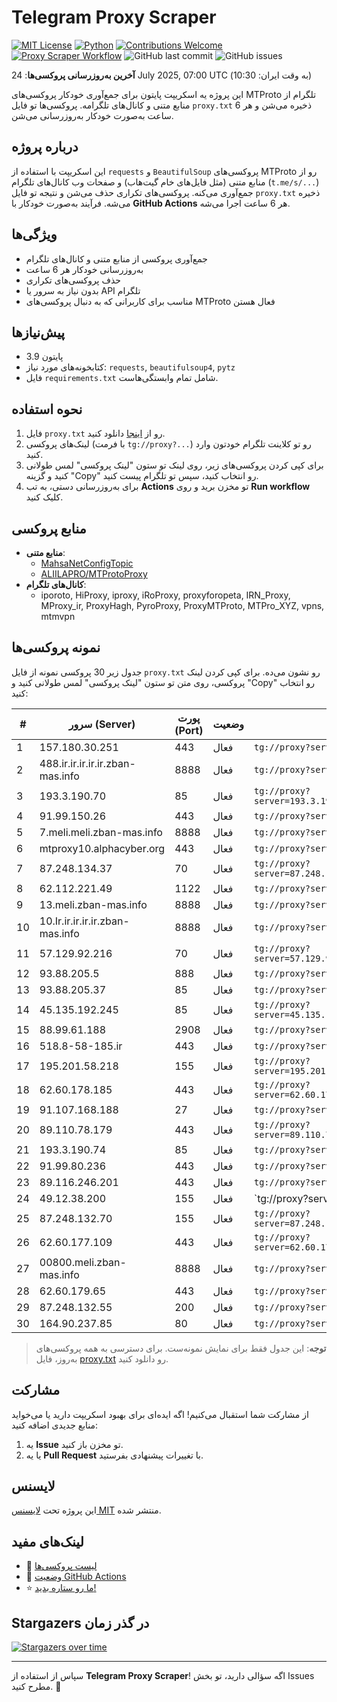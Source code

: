 # Telegram Proxy Scraper

[![MIT License](https://img.shields.io/badge/license-MIT-blue.svg)](https://opensource.org/licenses/MIT)
[![Python](https://img.shields.io/badge/python-3.9-blue)](https://www.python.org/downloads/)
[![Contributions Welcome](https://img.shields.io/badge/contributions-welcome-brightgreen.svg?style=flat)](https://github.com/tinde29/telegram-proxy-scraper/issues)
[![Proxy Scraper Workflow](https://github.com/tinde29/telegram-proxy-scraper/actions/workflows/scraper.yml/badge.svg)](https://github.com/tinde29/telegram-proxy-scraper/actions/workflows/scraper.yml)
![GitHub last commit](https://img.shields.io/github/last-commit/tinde29/telegram-proxy-scraper)
![GitHub issues](https://img.shields.io/github/issues/tinde29/telegram-proxy-scraper)

**آخرین به‌روزرسانی پروکسی‌ها**: 24 July 2025, 07:00 UTC (به وقت ایران: 10:30)

این پروژه یه اسکریپت پایتون برای جمع‌آوری خودکار پروکسی‌های MTProto تلگرام از منابع متنی و کانال‌های تلگرامه. پروکسی‌ها تو فایل `proxy.txt` ذخیره می‌شن و هر 6 ساعت به‌صورت خودکار به‌روزرسانی می‌شن.

## درباره پروژه

این اسکریپت با استفاده از `requests` و `BeautifulSoup` پروکسی‌های MTProto رو از منابع متنی (مثل فایل‌های خام گیت‌هاب) و صفحات وب کانال‌های تلگرام (`t.me/s/...`) جمع‌آوری می‌کنه. پروکسی‌های تکراری حذف می‌شن و نتیجه تو فایل `proxy.txt` ذخیره می‌شه. فرآیند به‌صورت خودکار با **GitHub Actions** هر 6 ساعت اجرا می‌شه.

## ویژگی‌ها
- جمع‌آوری پروکسی از منابع متنی و کانال‌های تلگرام
- به‌روزرسانی خودکار هر 6 ساعت
- حذف پروکسی‌های تکراری
- بدون نیاز به سرور یا API تلگرام
- مناسب برای کاربرانی که به دنبال پروکسی‌های MTProto فعال هستن

## پیش‌نیازها
- پایتون 3.9
- کتابخونه‌های مورد نیاز: `requests`, `beautifulsoup4`, `pytz`
- فایل `requirements.txt` شامل تمام وابستگی‌هاست.

## نحوه استفاده
1. فایل `proxy.txt` رو از [اینجا](proxy.txt) دانلود کنید.
2. لینک‌های پروکسی (با فرمت `tg://proxy?...`) رو تو کلاینت تلگرام خودتون وارد کنید.
3. برای کپی کردن پروکسی‌های زیر، روی لینک تو ستون "لینک پروکسی" لمس طولانی کنید و گزینه "Copy" رو انتخاب کنید، سپس تو تلگرام پیست کنید.
4. برای به‌روزرسانی دستی، به تب **Actions** تو مخزن برید و روی **Run workflow** کلیک کنید.

## منابع پروکسی
- **منابع متنی**:
  - [MahsaNetConfigTopic](https://raw.githubusercontent.com/MahsaNetConfigTopic/proxy/main/proxies.txt)
  - [ALIILAPRO/MTProtoProxy](https://raw.githubusercontent.com/ALIILAPRO/MTProtoProxy/main/proxy-list.txt)
- **کانال‌های تلگرام**:
  - iporoto, HiProxy, iproxy, iRoProxy, proxyforopeta, IRN_Proxy, MProxy_ir, ProxyHagh, PyroProxy, ProxyMTProto, MTPro_XYZ, vpns, mtmvpn

## نمونه پروکسی‌ها
جدول زیر 30 پروکسی نمونه از فایل `proxy.txt` رو نشون می‌ده. برای کپی کردن لینک پروکسی، روی متن تو ستون "لینک پروکسی" لمس طولانی کنید و "Copy" رو انتخاب کنید:

| #  | سرور (Server)       | پورت (Port) | وضعیت     | لینک پروکسی                     |
|----|---------------------|-------------|-----------|---------------------------------|
| 1 | 157.180.30.251 | 443 | فعال | `tg://proxy?server=157.180.30.251&port=443&secret=iORid5lJ237IiBMGYMQMdw==` |
| 2 | 488.ir.ir.ir.ir.ir.zban-mas.info | 8888 | فعال | `tg://proxy?server=488.ir.ir.ir.ir.ir.zban-mas.info&port=8888&secret=7gAA8A8Pd1VV__9QBuLmltZWRpYS5zdGVhbXBvd2VyZWQuY29t` |
| 3 | 193.3.190.70 | 85 | فعال | `tg://proxy?server=193.3.190.70&port=85&secret=ee0000f00f0f775555fffffff5006e2e696d656469612e737465616d706f77657265642e636f6d` |
| 4 | 91.99.150.26 | 443 | فعال | `tg://proxy?server=91.99.150.26&port=443&secret=7gAA8A8Pd1VV____9QBuLmltZWRpYS5zdGVhbXBvd2VyZWQuY29t)**` |
| 5 | 7.meli.meli.zban-mas.info | 8888 | فعال | `tg://proxy?server=7.meli.meli.zban-mas.info&port=8888&secret=7gAA8A8Pd1VV____9QBuLmltZWRpYS5zdGVhbXBvd2VyZWQuY29t)__` |
| 6 | mtproxy10.alphacyber.org | 443 | فعال | `tg://proxy?server=mtproxy10.alphacyber.org&port=443&secret=dde5ceff7c8a4a80fcad3dae7d23f3ac65` |
| 7 | 87.248.134.37 | 70 | فعال | `tg://proxy?server=87.248.134.37&port=70&secret=eed77db43ee3721f0fcb40a4ff63b5cd276D656469612E737465616D706F77657265642E636F6D` |
| 8 | 62.112.221.49 | 1122 | فعال | `tg://proxy?server=62.112.221.49&port=1122&secret=d3dc6819743ceae6a8871ce5cb04ca33` |
| 9 | 13.meli.zban-mas.info | 8888 | فعال | `tg://proxy?server=13.meli.zban-mas.info&port=8888&secret=7gAA8A8Pd1VV____9QBuLmltZWRpYS5zdGVhbXBvd2VyZWQuY29t)__` |
| 10 | 10.Ir.ir.ir.ir.ir.zban-mas.info | 8888 | فعال | `tg://proxy?server=10.Ir.ir.ir.ir.ir.zban-mas.info&port=8888&secret=7gAA8A8Pd1VV____9QBuLmltZWRpYS5zdGVhbXBvd2VyZWQuY29t` |
| 11 | 57.129.92.216 | 70 | فعال | `tg://proxy?server=57.129.92.216&port=70&secret=eeb7faf1ae6383bae0bdc3c4289759ce426d656469612e737465616d706f77657265642e636f6d` |
| 12 | 93.88.205.5 | 888 | فعال | `tg://proxy?server=93.88.205.5&port=888&secret=eeNEgYdJvXrFGRMCIMJdCQ` |
| 13 | 93.88.205.37 | 85 | فعال | `tg://proxy?server=93.88.205.37&port=85&secret=7gAA8A8Pd1VV____9QBuLmltZWRpYS5zdGVhbXBvd2VyZWQuY29t` |
| 14 | 45.135.192.245 | 85 | فعال | `tg://proxy?server=45.135.192.245&port=85&secret=ee0000f00f0f775555fffffff5006e2e69646F776E6C6F61642E77696E646F77737570646174652E636F6D` |
| 15 | 88.99.61.188 | 2908 | فعال | `tg://proxy?server=88.99.61.188&port=2908&secret=DDBighLLvXrFGRMCBVJdFQRueWVrdGFuZXQuY29t` |
| 16 | 518.8-58-185.ir | 443 | فعال | `tg://proxy?server=518.8-58-185.ir&port=443&secret=1320PuNyHw_LQKT_Y7XNJw==` |
| 17 | 195.201.58.218 | 155 | فعال | `tg://proxy?server=195.201.58.218&port=155&secret=ee0000f00f0f775555fffffff5006e2e696d656469612e737465616d706f77657265642e636f6d` |
| 18 | 62.60.178.185 | 443 | فعال | `tg://proxy?server=62.60.178.185&port=443&secret=7hYDAQIAAQAH8AMDhuJMOt1tZWRpYS5zdGVhbXBvd2VyZWQuY29tbWVkaWEuc3RlYW1wb3dlcmVkLmNvbQ` |
| 19 | 91.107.168.188 | 27 | فعال | `tg://proxy?server=91.107.168.188&port=27&secret=1320PuNyHw_LQKT_Y7XNJw==` |
| 20 | 89.110.78.179 | 443 | فعال | `tg://proxy?server=89.110.78.179&port=443&secret=ee07df7df7df7dfffffdfffffffffffc07646f776e6c6f61642e77696e646f77737570646174652e636f6d` |
| 21 | 193.3.190.74 | 85 | فعال | `tg://proxy?server=193.3.190.74&port=85&secret=ee0c30628212cbbd7ac519130205525d1569612e737465616d706f77657265642e636f6d` |
| 22 | 91.99.80.236 | 443 | فعال | `tg://proxy?server=91.99.80.236&port=443&secret=7gAA8A8Pd1VV____9QBuLmltZWRpYS5zdGVhbXBvd2VyZWQuY29t` |
| 23 | 89.116.246.201 | 443 | فعال | `tg://proxy?server=89.116.246.201&port=443&secret=146231426d22b827d0f764cbe6f61956` |
| 24 | 49.12.38.200 | 155 | فعال | `tg://proxy?server=49.12.38.200&port=155&secret=dd1603010200010001fc030386e24c3add|[پروکسی](tg://proxy?server=62.60.178.253` |
| 25 | 87.248.132.70 | 155 | فعال | `tg://proxy?server=87.248.132.70&port=155&secret=ee0000f00f0f775555fffffff5006e2e69646f776e6c6f61642e77696e646f77737570646174652e636f6d` |
| 26 | 62.60.177.109 | 443 | فعال | `tg://proxy?server=62.60.177.109&port=443&secret=7hYDAQIAAQAH8AMDhuJMOt1tZWRpYS5zdGVhbXBvd2VyZWQuY29tbWVkaWEuc3RlYW1wb3dlcmVkLmNvbQ` |
| 27 | 00800.meli.zban-mas.info | 8888 | فعال | `tg://proxy?server=00800.meli.zban-mas.info&port=8888&secret=7gAA8A8Pd1VV____9QBuLmltZWRpYS5zdGVhbXBvd2VyZWQuY29t**` |
| 28 | 62.60.179.65 | 443 | فعال | `tg://proxy?server=62.60.179.65&port=443&secret=7hAQEP8PSAZT____9QBuLmltZWRpYS5zdGVhbXBvd2VyZWQuY29t` |
| 29 | 87.248.132.55 | 200 | فعال | `tg://proxy?server=87.248.132.55&port=200&secret=79e344818749bd7ac519130220c25d09` |
| 30 | 164.90.237.85 | 80 | فعال | `tg://proxy?server=164.90.237.85&port=80&secret=3V9HEDbXrf_pCKa76RM2stc` |


> **توجه**: این جدول فقط برای نمایش نمونه‌ست. برای دسترسی به همه پروکسی‌های به‌روز، فایل [proxy.txt](proxy.txt) رو دانلود کنید.

## مشارکت
از مشارکت شما استقبال می‌کنیم! اگه ایده‌ای برای بهبود اسکریپت دارید یا می‌خواید منابع جدیدی اضافه کنید:
1. یه **Issue** تو مخزن باز کنید.
2. یا یه **Pull Request** با تغییرات پیشنهادی بفرستید.

## لایسنس
این پروژه تحت [لایسنس MIT](LICENSE) منتشر شده.

## لینک‌های مفید
- 📄 [لیست پروکسی‌ها](proxy.txt)
- 🚀 [وضعیت GitHub Actions](https://github.com/tinde29/telegram-proxy-scraper/actions)
- ⭐ [ما رو ستاره بدید!](https://github.com/tinde29/telegram-proxy-scraper)

## Stargazers در گذر زمان
[![Stargazers over time](https://starchart.cc/tinde29/telegram-proxy-scraper.svg?variant=adaptive)](https://starchart.cc/tinde29/telegram-proxy-scraper)

---

سپاس از استفاده از **Telegram Proxy Scraper**! اگه سؤالی دارید، تو بخش Issues مطرح کنید. 🌟
